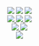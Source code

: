 <p align="center">
<a href="https://discord.gg/ve49m9J"><img src="https://img.shields.io/discord/394189072635133952?label=Discord&style=for-the-badge"></a>
<a href="https://github.com/Wynntils/Wynntils/blob/master/LICENSE"><img src="https://img.shields.io/badge/license-AGLP%203.0-green.svg?style=for-the-badge"></a>
<a href="https://patreon.com/Wynntils"><img src="https://img.shields.io/badge/patreon-donate-orange.svg?style=for-the-badge"></a>
<br>
<a href="https://github.com/Wynntils/Wynntils">
    <img src="https://img.shields.io/github/v/release/Wynntils/Wynntils?label=Wynntils&style=for-the-badge">
    <img src="https://img.shields.io/github/v/release/Wynntils/Wynntils?include_prereleases&label=Wynntils CE&style=for-the-badge">
    <img src="https://img.shields.io/github/contributors/Wynntils/Wynntils?style=for-the-badge">
</a>
<br>
<a href="https://github.com/Wynntils/Artemis">
<!--
    <img src="https://img.shields.io/github/v/release/Wynntils/Artemis?label=Artemis&style=for-the-badge">
-->
    <img src="https://img.shields.io/github/v/release/Wynntils/Artemis?include_prereleases&label=Artemis CE&style=for-the-badge">
    <img src="https://img.shields.io/github/contributors/Wynntils/Artemis?style=for-the-badge">
</a>
<br>
<a href="https://github.com/Wynntils/launchy">
    <img src="https://img.shields.io/github/v/release/Wynntils/launchy?label=Wynntils Mod Installer&style=for-the-badge">
</a>
</p>
